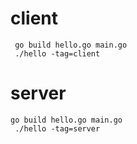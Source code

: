 # client

```
 go build hello.go main.go
 ./hello -tag=client
```

# server

```
go build hello.go main.go
 ./hello -tag=server
```
